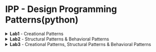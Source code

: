 # IPP - Design Programming Patterns(python)
<details>
<summary> <b>Lab1</b> - Creational Patterns
</summary>

 
## Creational Patterns
- Abstract Factory
- Factory
- Singleton

## Abstract factory and Factory
MicrosoftServiceFactory and AppleServiceFactory(concrete factories) → Service factory(abstract factory)
```python3
class ServiceFactory:
    def getHumanResources(self): pass

    def getApplications(self): pass

    def getDelivery(self): pass


class MicrosoftServiceFactory(ServiceFactory):
    def getHumanResources(self):
        return MicrosoftHumanResources()

    def getApplications(self):
        return MicrosoftApplications()

    def getDelivery(self):
        return MicrosoftDelivery()


class AppleServiceFactory(ServiceFactory):
    def getHumanResources(self):
        return AppleHumanResources()

    def getApplications(self):
        return AppleApplications()

    def getDelivery(self):
        return AppleDelivery()
```
## Singleton
Creates only a single instance of of an object
```python3
class Singleton(type):
    def __init__(cls, name, bases, attrs, **kwargs): # __init__(cls,...) where cls is classself 
        super().__init__(name, bases, attrs) 
        #The super function is used to gain access to inherited methods –
        #from a parent or sibling class – that has been overwritten in a class object.
        cls._instance = None

    def __call__(cls, *args, **kwargs): # __call__() call operator
        if cls._instance is None:
            cls._instance = super().__call__(*args, **kwargs)
        return cls._instance
```
![ScreenShot](screens/1.png)
![ScreenShot](screens/2.png)
```python3
class MicrosoftApplications(Service, metaclass=Singleton):
    def __init__(self):
        Service.__init__(self, "Microsoft", "Applications")


class MicrosoftDelivery(Service, metaclass=Singleton):
    def __init__(self):
        Service.__init__(self, "Microsoft", "Delivery")
```
The marked addresses of the object prove the Single instance of an object

</details>
<details>
<summary> <b>Lab2</b> - Structural Patterns & Behavioral Patterns
</summary>


## Structural Patterns & Behavioral Patterns
- Proxy
- State
- Decorator

## Proxy with States

Here i incapsulate the implementation and return a proxy of that implementatioon.
```python3
class Proxy:
    def __init__(self, imp):
        self.__implementation = imp

    def __getattr__(self, name):
        return getattr(self.__implementation, name)

```
After what, i take the implementation from proxy and change the implementation without losing the object memory allocation in another sense we just change the *state*.
```python3
class State(Proxy):
    def __init__(self, imp):
        super().__init__(imp)

    def changeImp(self, newImp):
        super().__init__(newImp)

    def __getattr__(self, name):
        return super().__getattr__(name)
```
## Decorator
In the following diagram i try to describe a coffee and the variations that can be applied to it also i will add the implemented object in a proxy:

![ScreenShot](screens/3.png)


```python3
print('----------Process----------proxy cappuccino')
cappuccino = ProxyState.State(Cappuccino())
print(cappuccino.getDescription(), ": $", cappuccino.getTotalCost())
print(cappuccino.__repr__())
print()
print('----------Process----------proxy cappuccino')
cappuccino.changeImp(Whipped(Decaf(Cappuccino())))
print(cappuccino.getDescription(), ": $", cappuccino.getTotalCost())
print(cappuccino.__repr__())
print()
print('----------Process----------proxy cappuccino')
cappuccino.changeImp(Decaf(Whipped(Cappuccino())))
print(cappuccino.getDescription(), ": $", cappuccino.getTotalCost())
print(cappuccino.__repr__())
print()
print('----------Process----------proxy test cappuccino')
test = Decaf(Whipped(Cappuccino()))
print(test.getDescription(), ": $", test.getTotalCost())
print(test.__repr__())
print()
print('----------Process----------')
Hyper = ExtraEspresso(Decaf(Dry(EspressoConPanna())))
print(Hyper.getDescription(), ": $", Hyper.getTotalCost())
print(Hyper.__repr__())
```

- The first 3 outputs show how i put the decorated object in a proxy the first one contains the declaration of proxy and the rest 2 i just change the objects in state of the same proxy.*The proof of this concept is that proxy object is using the same address.*
- In the rest 2 outputs i just demonstrate how the decorator works.

![ScreenShot](screens/4.png)


</details>
<details>
<summary> <b>Lab3</b> - Creational Patterns, Structural Patterns & Behavioral Patterns
</summary>

 
## Creational Patterns, Structural Patterns & Behavioral Patterns 
- Prototype
- Strategy
- Flyweight
- Façade

## Prototype

Prototype creates a clone of a method, which is why the address of both the real object and the clone is similar

![ScreenShot](screens/5.png)

### Implementation

```python3
class Prototype:
    """ Object, that can be cloned.
    This is just a base class, so the clone() method
    is not implemented. But all subclasses have to
    override it.
    """

    _type = None
    _value = None

    def clone(self):
        pass
    def getType(self):
        return self._type

    def getValue(self):
        return self._value


class ProductType1(Prototype):
    """ Concrete prototype.
    Implementation of Prototype. Important part is the
    clone() method.
    """

    def __init__(self, number):
        self._type = self
        self._value = number

    def clone(self):
        return copy.copy(self)


class ProductType2(Prototype):
    """ Concrete prototype. """

    def __init__(self, number):
        self._type = self
        self._value = number

    def clone(self):
        return copy.copy(self)
```

## Strategy
Strategy allows a change of algorithm at runtime.

![ScreenShot](screens/7.png)

### Implementation

```python3
class StrategyExample:
    def __init__(self, func=None):
        self.name = 'Strategy Example 0'
        if func is not None:
            self.execute = types.MethodType(func, self)

    def execute(self, flyweight_factory):
        print(self.name)
        # print(self)
        return F.printing("flyweight execution example strat", flyweight_factory)


def replace1(self, flyweight_factory):
    print('Replacement Strategy 1')
    # print(self)
    return F.printing("flyweight Replacement 1", flyweight_factory)


def replace2(self, flyweight_factory):
    print('Replacement Strategy 2')
    # print(self)
    return F.printing("flyweight Replacement 2", flyweight_factory)
```

## Flyweight

Flyweight ,uses sharing to support large numbers of fine-grained objects
efficiently, meaning its a way to make the application more efficient in memory management.

![ScreenShot](screens/6.png)

### Implementation

```python3
import abc


class FlyweightFactory:
    """
    Create and manage flyweight objects.
    Ensure that flyweights are shared properly. When a client requests a
    flyweight, the FlyweightFactory object supplies an existing instance
    or creates one, if none exists.
    """

    def __init__(self):
        self._flyweights = {}

    def get_flyweight(self, key):
        try:
            flyweight = self._flyweights[key]
        except KeyError:
            flyweight = ConcreteFlyweight()
            self._flyweights[key] = flyweight
        return flyweight


class Flyweight(metaclass=abc.ABCMeta):
    """
    Declare an interface through which flyweights can receive and act on
    extrinsic state.
    """

    def __init__(self):
        self.intrinsic_state = None

    @abc.abstractmethod
    def operation(self, extrinsic_state):
        pass


class ConcreteFlyweight(Flyweight):
    """
    Implement the Flyweight interface and add storage for intrinsic
    state, if any. A ConcreteFlyweight object must be sharable. Any
    state it stores must be intrinsic; that is, it must be independent
    of the ConcreteFlyweight object's context.
    """

    def operation(self, *extrinsic_state):
        return self, extrinsic_state
```

## Façade
A facade is an object that provides a simplified interface to a larger body of code, such as a class library, meaning in a way encapsulating more functions in one.
In Facade i also implemented the other 3 patterns(Flyweight,Strategy,Prototype).

![ScreenShot](screens/8.png)

![ScreenShot](screens/9.png)

### Implementation

```python3
def upfly(v, flyweight_factory):
    this = P.ProductType1(F.printing("flyweight2", flyweight_factory))
    this2 = P.ProductType2(F.printing("flyweight1", flyweight_factory))
    return v and this or this2


def upstr(v, str, flyweight_factory):
    this = P.ProductType1(str.execute(flyweight_factory))
    this2 = P.ProductType2(str.execute(flyweight_factory))
    return v and this or this2
```

</details>
